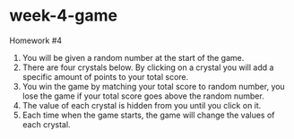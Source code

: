 # week-4-game
Homework #4

1. You will be given a random number at the start of the game.
2. There are four crystals below. By clicking on a crystal you will add a specific amount of points to your total score.
3. You win the game by matching your total score to random number, you lose the game if your total score goes above the random number.
4. The value of each crystal is hidden from you until you click on it.
5. Each time when the game starts, the game will change the values of each crystal.
